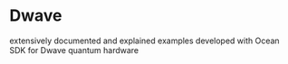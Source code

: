 # Dwave
extensively documented and explained examples developed with Ocean SDK for Dwave quantum hardware
